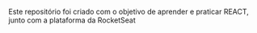 Este repositório foi criado com o objetivo de aprender e praticar REACT, junto com a plataforma da RocketSeat
